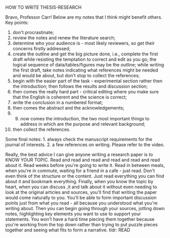 HOW TO WRITE THESIS-RESEARCH

Bravo, Professor Carr! Below are my notes that I think might benefit others. Key points:
1. don't procrastinate;
2.  review the notes and renew the literature search;
3. determine who your audience is - most likely reviewers, so get their concerns firstly addressed; 
4. create the outline and get the big picture done, i.e., complete the first draft while resisting the temptation to correct and edit as you go; the logical sequence of data/tables/figures may be the outline; while writing the first draft, take notes indicating what references might be needed and would be about, but don't stop to collect the references;
5. begin with the easier part of the task - experimental section rather then the introduction; then follows the results and discussion section; 
6. then comes the really hard part - critical editing where you make sure that the English is coherent and the science is correct;  
7. write the conclusion in a numbered format;  
8. then comes the abstract and the acknowledgements; 
9. 9. now comes the introduction, the two most important things to address in which are the purpose and relevant background; 
10. then collect the references.
	
Some final notes: 1. always check the manuscript requirements for the journal of interests. 2. a few references on writing. Please refer to the video.

Really, the best advice I can give anyone writing a research paper is to KNOW YOUR TOPIC. Read and read and read and read and read and read about it. Read weeks before you're going to write it. Read in between meals, when you're in commute, waiting for a friend in a cafe - just read. Don't even think of the structure or the content. Just read everything you can find about it and bookmark everything. Finally, when you know the topic by heart, when you can discuss ,it and talk about it without even needing to look at the original articles and sources, you'll find that writing the paper would come naturally to you. You'll be able to form important discussion points just from what you read - all because you understood what you're writing about. Then you can begin going through your sources, jotting down notes, highlighting key elements you want to use to support your statements. You won't have a hard time piecing them together because you're working from the top down rather than trying to put puzzle pieces together and seeing what fits to form a narrative. tldr: READ
